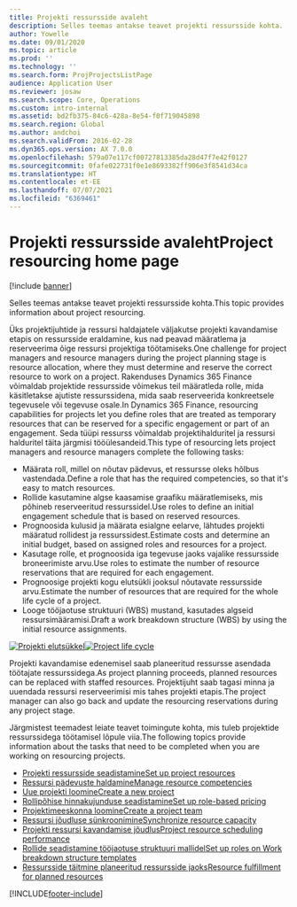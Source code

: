 ```yaml
---
title: Projekti ressursside avaleht
description: Selles teemas antakse teavet projekti ressursside kohta.
author: Yowelle
ms.date: 09/01/2020
ms.topic: article
ms.prod: ''
ms.technology: ''
ms.search.form: ProjProjectsListPage
audience: Application User
ms.reviewer: josaw
ms.search.scope: Core, Operations
ms.custom: intro-internal
ms.assetid: bd2fb375-84c6-428a-8e54-f0f719045898
ms.search.region: Global
ms.author: andchoi
ms.search.validFrom: 2016-02-28
ms.dyn365.ops.version: AX 7.0.0
ms.openlocfilehash: 579a07e117cf00727813385da28d47f7e42f0127
ms.sourcegitcommit: 0fafe022731f0e1e8693382ff906e3f8541d34ca
ms.translationtype: HT
ms.contentlocale: et-EE
ms.lasthandoff: 07/07/2021
ms.locfileid: "6369461"
---
```

# <a name="project-resourcing-home-page"></a><span data-ttu-id="7a1e9-103">Projekti ressursside avaleht</span><span class="sxs-lookup"><span data-stu-id="7a1e9-103">Project resourcing home page</span></span>

[!include [banner](../includes/banner.md)]

<span data-ttu-id="7a1e9-104">Selles teemas antakse teavet projekti ressursside kohta.</span><span class="sxs-lookup"><span data-stu-id="7a1e9-104">This topic provides information about project resourcing.</span></span>

<span data-ttu-id="7a1e9-105">Üks projektijuhtide ja ressursi haldajatele väljakutse projekti kavandamise etapis on ressursside eraldamine, kus nad peavad määratlema ja reserveerima õige ressursi projektiga töötamiseks.</span><span class="sxs-lookup"><span data-stu-id="7a1e9-105">One challenge for project managers and resource managers during the project planning stage is resource allocation, where they must determine and reserve the correct resource to work on a project.</span></span> <span data-ttu-id="7a1e9-106">Rakenduses Dynamics 365 Finance võimaldab projektide ressursside võimekus teil määratleda rolle, mida käsitletakse ajutiste ressurssidena, mida saab reserveerida konkreetsele tegevusele või tegevuse osale.</span><span class="sxs-lookup"><span data-stu-id="7a1e9-106">In Dynamics 365 Finance, resourcing capabilities for projects let you define roles that are treated as temporary resources that can be reserved for a specific engagement or part of an engagement.</span></span> <span data-ttu-id="7a1e9-107">Seda tüüpi ressurss võimaldab projektihalduritel ja ressursi halduritel täita järgmisi tööülesandeid.</span><span class="sxs-lookup"><span data-stu-id="7a1e9-107">This type of resourcing lets project managers and resource managers complete the following tasks:</span></span>

- <span data-ttu-id="7a1e9-108">Määrata roll, millel on nõutav pädevus, et ressursse oleks hõlbus vastendada.</span><span class="sxs-lookup"><span data-stu-id="7a1e9-108">Define a role that has the required competencies, so that it's easy to match resources.</span></span>
- <span data-ttu-id="7a1e9-109">Rollide kasutamine algse kaasamise graafiku määratlemiseks, mis põhineb reserveeritud ressurssidel.</span><span class="sxs-lookup"><span data-stu-id="7a1e9-109">Use roles to define an initial engagement schedule that is based on reserved resources.</span></span>
- <span data-ttu-id="7a1e9-110">Prognoosida kulusid ja määrata esialgne eelarve, lähtudes projekti määratud rollidest ja ressurssidest.</span><span class="sxs-lookup"><span data-stu-id="7a1e9-110">Estimate costs and determine an initial budget, based on assigned roles and resources for a project.</span></span>
- <span data-ttu-id="7a1e9-111">Kasutage rolle, et prognoosida iga tegevuse jaoks vajalike ressursside broneerimiste arvu.</span><span class="sxs-lookup"><span data-stu-id="7a1e9-111">Use roles to estimate the number of resource reservations that are required for each engagement.</span></span>
- <span data-ttu-id="7a1e9-112">Prognoosige projekti kogu elutsükli jooksul nõutavate ressursside arvu.</span><span class="sxs-lookup"><span data-stu-id="7a1e9-112">Estimate the number of resources that are required for the whole life cycle of a project.</span></span>
- <span data-ttu-id="7a1e9-113">Looge tööjaotuse struktuuri (WBS) mustand, kasutades algseid ressursimääramisi.</span><span class="sxs-lookup"><span data-stu-id="7a1e9-113">Draft a work breakdown structure (WBS) by using the initial resource assignments.</span></span>

<span data-ttu-id="7a1e9-114">[![Projekti elutsükkel](./media/projectresourcing02-1024x812.jpg)](./media/projectresourcing02.jpg)</span><span class="sxs-lookup"><span data-stu-id="7a1e9-114">[![Project life cycle](./media/projectresourcing02-1024x812.jpg)](./media/projectresourcing02.jpg)</span></span>

<span data-ttu-id="7a1e9-115">Projekti kavandamise edenemisel saab planeeritud ressursse asendada töötajate ressurssidega.</span><span class="sxs-lookup"><span data-stu-id="7a1e9-115">As project planning proceeds, planned resources can be replaced with staffed resources.</span></span> <span data-ttu-id="7a1e9-116">Projektijuht saab tagasi minna ja uuendada ressursi reserveerimisi mis tahes projekti etapis.</span><span class="sxs-lookup"><span data-stu-id="7a1e9-116">The project manager can also go back and update the resourcing reservations during any project stage.</span></span>

<span data-ttu-id="7a1e9-117">Järgmistest teemadest leiate teavet toimingute kohta, mis tuleb projektide ressurssidega töötamisel lõpule viia.</span><span class="sxs-lookup"><span data-stu-id="7a1e9-117">The following topics provide information about the tasks that need to be completed when you are working on resourcing projects.</span></span>

- [<span data-ttu-id="7a1e9-118">Projekti ressursside seadistamine</span><span class="sxs-lookup"><span data-stu-id="7a1e9-118">Set up project resources</span></span>](set-up-project-resources.md)
- [<span data-ttu-id="7a1e9-119">Ressursi pädevuste haldamine</span><span class="sxs-lookup"><span data-stu-id="7a1e9-119">Manage resource competencies</span></span>](manage-resource-competencies.md)
- [<span data-ttu-id="7a1e9-120">Uue projekti loomine</span><span class="sxs-lookup"><span data-stu-id="7a1e9-120">Create a new project</span></span>](create-new-project.md)
- [<span data-ttu-id="7a1e9-121">Rollipõhise hinnakujunduse seadistamine</span><span class="sxs-lookup"><span data-stu-id="7a1e9-121">Set up role-based pricing</span></span>](set-up-role-based-pricing.md)
- [<span data-ttu-id="7a1e9-122">Projektimeeskonna loomine</span><span class="sxs-lookup"><span data-stu-id="7a1e9-122">Create a project team</span></span>](create-project-team.md)
- [<span data-ttu-id="7a1e9-123">Ressursi jõudluse sünkroonimine</span><span class="sxs-lookup"><span data-stu-id="7a1e9-123">Synchronize resource capacity</span></span>](synchronize-resource-capacity.md)
- [<span data-ttu-id="7a1e9-124">Projekti ressursi kavandamise jõudlus</span><span class="sxs-lookup"><span data-stu-id="7a1e9-124">Project resource scheduling performance</span></span>](project-scheduling-performance.md)
- [<span data-ttu-id="7a1e9-125">Rollide seadistamine tööjaotuse struktuuri mallidel</span><span class="sxs-lookup"><span data-stu-id="7a1e9-125">Set up roles on Work breakdown structure templates</span></span>](set-up-roles-wbs-template.md)
- [<span data-ttu-id="7a1e9-126">Ressursside täitmine planeeritud ressursside jaoks</span><span class="sxs-lookup"><span data-stu-id="7a1e9-126">Resource fulfillment for planned resources</span></span>](resource-fulfillment-planned-resources.md)


[!INCLUDE[footer-include](../includes/footer-banner.md)]